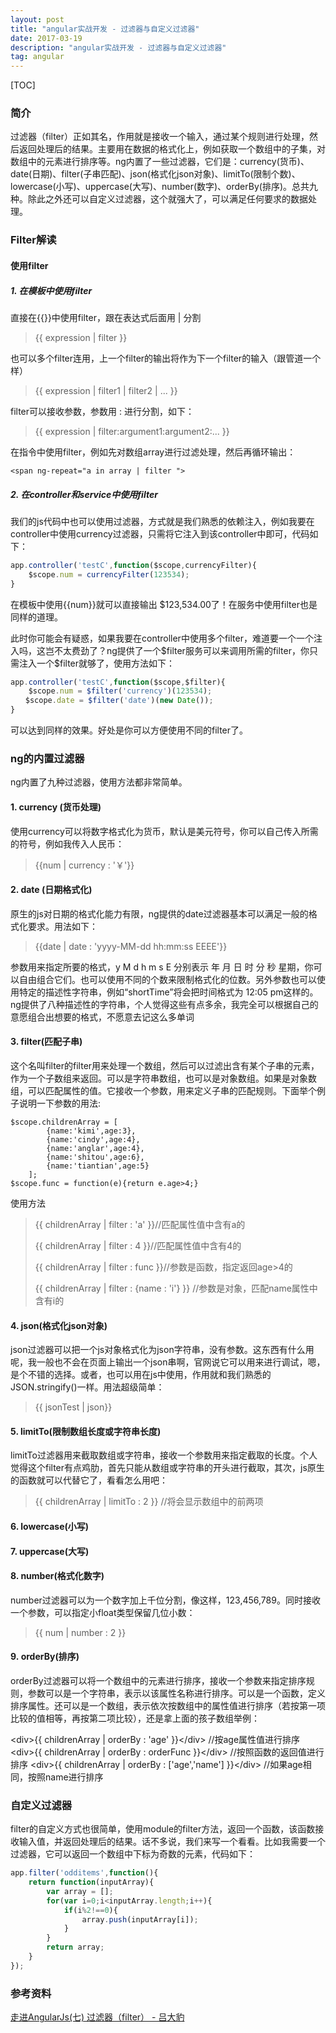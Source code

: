 ```yaml
---
layout: post
title: "angular实战开发 - 过滤器与自定义过滤器"
date: 2017-03-19
description: "angular实战开发 - 过滤器与自定义过滤器"
tag: angular
---
```


[TOC]

### 简介

过滤器（filter）正如其名，作用就是接收一个输入，通过某个规则进行处理，然后返回处理后的结果。主要用在数据的格式化上，例如获取一个数组中的子集，对数组中的元素进行排序等。ng内置了一些过滤器，它们是：currency(货币)、date(日期)、filter(子串匹配)、json(格式化json对象)、limitTo(限制个数)、lowercase(小写)、uppercase(大写)、number(数字)、orderBy(排序)。总共九种。除此之外还可以自定义过滤器，这个就强大了，可以满足任何要求的数据处理。

### Filter解读

#### 使用filter

##### 1. 在模板中使用filter

直接在{{}}中使用filter，跟在表达式后面用 \| 分割

> \{\{ expression \| filter \}\}

也可以多个filter连用，上一个filter的输出将作为下一个filter的输入（跟管道一个样）

> \{\{ expression \| filter1 \| filter2 \| ... \}\}

filter可以接收参数，参数用 : 进行分割，如下：

> \{\{ expression \| filter:argument1:argument2:... \}\}

在指令中使用filter，例如先对数组array进行过滤处理，然后再循环输出：

```
<span ng-repeat="a in array | filter ">
```

##### 2. 在controller和service中使用filter

我们的js代码中也可以使用过滤器，方式就是我们熟悉的依赖注入，例如我要在controller中使用currency过滤器，只需将它注入到该controller中即可，代码如下：

```javascript
app.controller('testC',function($scope,currencyFilter){
    $scope.num = currencyFilter(123534);  
}
```

在模板中使用{{num}}就可以直接输出 $123,534.00了！在服务中使用filter也是同样的道理。

此时你可能会有疑惑，如果我要在controller中使用多个filter，难道要一个一个注入吗，这岂不太费劲了？ng提供了一个\$filter服务可以来调用所需的filter，你只需注入一个\$filter就够了，使用方法如下：

```javascript
app.controller('testC',function($scope,$filter){
    $scope.num = $filter('currency')(123534);
　　$scope.date = $filter('date')(new Date());  
}
```

可以达到同样的效果。好处是你可以方便使用不同的filter了。

### ng的内置过滤器

ng内置了九种过滤器，使用方法都非常简单。

#### 1. currency (货币处理)

使用currency可以将数字格式化为货币，默认是美元符号，你可以自己传入所需的符号，例如我传入人民币：

> \{\{num \| currency : '￥'\}\}

#### 2. date (日期格式化)

原生的js对日期的格式化能力有限，ng提供的date过滤器基本可以满足一般的格式化要求。用法如下：

>  \{\{date \| date : 'yyyy-MM-dd hh:mm:ss EEEE'\}\}

参数用来指定所要的格式，y M d h m s E 分别表示 年 月 日 时 分 秒 星期，你可以自由组合它们。也可以使用不同的个数来限制格式化的位数。另外参数也可以使用特定的描述性字符串，例如“shortTime”将会把时间格式为 12:05 pm这样的。ng提供了八种描述性的字符串，个人觉得这些有点多余，我完全可以根据自己的意愿组合出想要的格式，不愿意去记这么多单词

#### 3. filter(匹配子串)

这个名叫filter的filter用来处理一个数组，然后可以过滤出含有某个子串的元素，作为一个子数组来返回。可以是字符串数组，也可以是对象数组。如果是对象数组，可以匹配属性的值。它接收一个参数，用来定义子串的匹配规则。下面举个例子说明一下参数的用法:

```
$scope.childrenArray = [
        {name:'kimi',age:3},
        {name:'cindy',age:4},
        {name:'anglar',age:4},
        {name:'shitou',age:6},
        {name:'tiantian',age:5}
    ];
$scope.func = function(e){return e.age>4;}
```

使用方法

> \{\{ childrenArray \| filter : 'a' \}\}//匹配属性值中含有a的
>
> \{\{ childrenArray \| filter : 4 \}\}//匹配属性值中含有4的
>
> \{\{ childrenArray \| filter : func \}\}//参数是函数，指定返回age>4的
>
> \{\{ childrenArray \| filter : \{name : 'i'\} \}\} //参数是对象，匹配name属性中含有i的


#### 4. json(格式化json对象)

json过滤器可以把一个js对象格式化为json字符串，没有参数。这东西有什么用呢，我一般也不会在页面上输出一个json串啊，官网说它可以用来进行调试，嗯，是个不错的选择。或者，也可以用在js中使用，作用就和我们熟悉的JSON.stringify()一样。用法超级简单：

> \{\{ jsonTest \| json\}\}

#### 5. limitTo(限制数组长度或字符串长度)

limitTo过滤器用来截取数组或字符串，接收一个参数用来指定截取的长度。个人觉得这个filter有点鸡肋，首先只能从数组或字符串的开头进行截取，其次，js原生的函数就可以代替它了，看看怎么用吧：

> \{\{ childrenArray \| limitTo : 2 \}\}  //将会显示数组中的前两项

#### 6. lowercase(小写)

#### 7. uppercase(大写)

#### 8. number(格式化数字)

number过滤器可以为一个数字加上千位分割，像这样，123,456,789。同时接收一个参数，可以指定小float类型保留几位小数：

> \{\{ num \| number : 2 \}\}

#### 9. orderBy(排序)

orderBy过滤器可以将一个数组中的元素进行排序，接收一个参数来指定排序规则，参数可以是一个字符串，表示以该属性名称进行排序。可以是一个函数，定义排序属性。还可以是一个数组，表示依次按数组中的属性值进行排序（若按第一项比较的值相等，再按第二项比较），还是拿上面的孩子数组举例：


\<div\>\{\{ childrenArray \| orderBy : 'age' \}\}\</div\>      //按age属性值进行排序
\<div\>\{\{ childrenArray \| orderBy : orderFunc \}\}\</div\>   //按照函数的返回值进行排序
\<div\>\{\{ childrenArray \| orderBy : ['age','name'] \}\}\</div\>  //如果age相同，按照name进行排序




### 自定义过滤器

filter的自定义方式也很简单，使用module的filter方法，返回一个函数，该函数接收输入值，并返回处理后的结果。话不多说，我们来写一个看看。比如我需要一个过滤器，它可以返回一个数组中下标为奇数的元素，代码如下：

```javascript
app.filter('odditems',function(){
    return function(inputArray){
        var array = [];
        for(var i=0;i<inputArray.length;i++){
            if(i%2!==0){
                array.push(inputArray[i]);
            }
        }
        return array;
    }
});
```



### 参考资料

[走进AngularJs(七) 过滤器（filter） - 吕大豹](http://www.tuicool.com/articles/ueUZBv)


